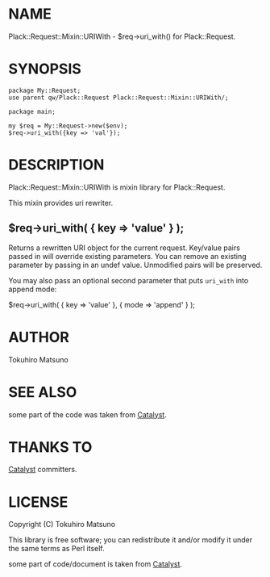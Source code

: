 # NAME

Plack::Request::Mixin::URIWith - $req->uri_with() for Plack::Request.

# SYNOPSIS

    package My::Request;
    use parent qw/Plack::Request Plack::Request::Mixin::URIWith/;

    package main;

    my $req = My::Request->new($env);
    $req->uri_with({key => 'val'});

# DESCRIPTION

Plack::Request::Mixin::URIWith is mixin library for Plack::Request.

This mixin provides uri rewriter.

## $req->uri_with( { key => 'value' } );

Returns a rewritten URI object for the current request. Key/value pairs
passed in will override existing parameters. You can remove an existing
parameter by passing in an undef value. Unmodified pairs will be
preserved.

You may also pass an optional second parameter that puts `uri_with` into
append mode:

  $req->uri_with( { key => 'value' }, { mode => 'append' } );

# AUTHOR

Tokuhiro Matsuno <tokuhirom AAJKLFJEF GMAIL COM>

# SEE ALSO

some part of the code was taken from [Catalyst](http://search.cpan.org/perldoc?Catalyst).

# THANKS TO

[Catalyst](http://search.cpan.org/perldoc?Catalyst) committers.

# LICENSE

Copyright (C) Tokuhiro Matsuno

This library is free software; you can redistribute it and/or modify
it under the same terms as Perl itself.

some part of code/document is taken from [Catalyst](http://search.cpan.org/perldoc?Catalyst).